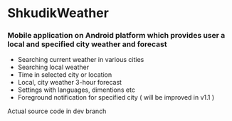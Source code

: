# ShkudikWeather
### Mobile application on Android platform which provides user a local and specified city weather and forecast

- Searching current weather in various cities
- Searching local weather
- Time in selected city or location
- Local, city weather 3-hour forecast
- Settings with languages, dimentions etc
- Foreground notification for specified city ( will be improved in v1.1 )

Actual source code in dev branch
